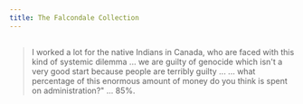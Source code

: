 ```yaml
---
title: The Falcondale Collection
---
```


## 
> I worked a lot for the native Indians in Canada, who are faced with this kind of systemic dilemma ... we are guilty of genocide which isn't a very good start because people are terribly guilty ...
> ... what percentage of this enormous amount of money do you think is  spent on administration?" ... 85%.
